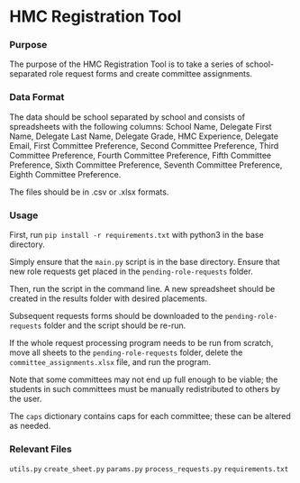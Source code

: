 # HMC Registration Tool

### Purpose

The purpose of the HMC Registration Tool is to take a series of school-separated role request forms and create committee assignments.

### Data Format

The data should be school separated by school and consists of spreadsheets with the following columns: School Name, Delegate First Name, Delegate Last Name, Delegate Grade, HMC Experience, Delegate Email, First Committee Preference, Second Committee Preference, Third Committee Preference, Fourth Committee Preference, Fifth Committee Preference, Sixth Committee Preference, Seventh Committee Preference, Eighth Committee Preference.

The files should be in .csv or .xlsx formats.

### Usage

First, run ```pip install -r requirements.txt``` with python3 in the base directory.

Simply ensure that the ```main.py``` script is in the base directory. Ensure that new role requests get placed in the ```pending-role-requests``` folder.

Then, run the script in the command line. A new spreadsheet should be created in the results folder with desired placements.

Subsequent requests forms should be downloaded to the ```pending-role-requests``` folder and the script should be re-run.

If the whole request processing program needs to be run from scratch, move all sheets to the ```pending-role-requests``` folder, delete the ```committee_assignments.xlsx``` file, and run the program.

Note that some committees may not end up full enough to be viable; the students in such committees must be manually redistributed to others by the user.

The ```caps``` dictionary contains caps for each committee; these can be altered as needed.

### Relevant Files

```utils.py```
```create_sheet.py```
```params.py```
```process_requests.py```
```requirements.txt```